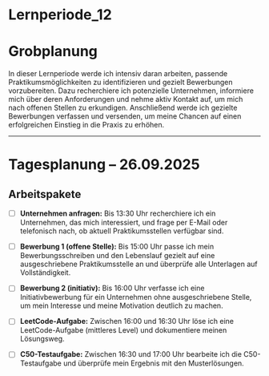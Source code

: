 # Lernperiode_12


# Grobplanung

In dieser Lernperiode werde ich intensiv daran arbeiten, passende Praktikumsmöglichkeiten zu identifizieren und gezielt Bewerbungen vorzubereiten. Dazu recherchiere ich potenzielle Unternehmen, informiere mich über deren Anforderungen und nehme aktiv Kontakt auf, um mich nach offenen Stellen zu erkundigen. Anschließend werde ich gezielte Bewerbungen verfassen und versenden, um meine Chancen auf einen erfolgreichen Einstieg in die Praxis zu erhöhen.

---

# Tagesplanung – 26.09.2025

## Arbeitspakete
- [ ] **Unternehmen anfragen:** Bis 13:30 Uhr recherchiere ich ein Unternehmen, das mich interessiert, und frage per E-Mail oder telefonisch nach, ob aktuell Praktikumsstellen verfügbar sind.  
- [ ] **Bewerbung 1 (offene Stelle):** Bis 15:00 Uhr passe ich mein Bewerbungsschreiben und den Lebenslauf gezielt auf eine ausgeschriebene Praktikumsstelle an und überprüfe alle Unterlagen auf Vollständigkeit.  
- [ ] **Bewerbung 2 (initiativ):** Bis 16:00 Uhr verfasse ich eine Initiativbewerbung für ein Unternehmen ohne ausgeschriebene Stelle, um mein Interesse und meine Motivation deutlich zu machen.  
- [ ] **LeetCode-Aufgabe:** Zwischen 16:00 und 16:30 Uhr löse ich eine LeetCode-Aufgabe (mittleres Level) und dokumentiere meinen Lösungsweg.  
- [ ] **C50-Testaufgabe:** Zwischen 16:30 und 17:00 Uhr bearbeite ich die C50-Testaufgabe und überprüfe mein Ergebnis mit den Musterlösungen.


